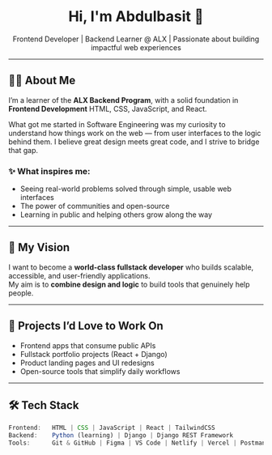 <h1 align="center">Hi, I'm Abdulbasit 👋</h1>
<p align="center">Frontend Developer | Backend Learner @ ALX | Passionate about building impactful web experiences</p>

---

## 👨‍💻 About Me

I’m a learner of the **ALX Backend Program**, with a solid foundation in **Frontend Development**  HTML, CSS, JavaScript, and React.

What got me started in Software Engineering was my curiosity to understand how things work on the web — from user interfaces to the logic behind them. I believe great design meets great code, and I strive to bridge that gap.

### ✨ What inspires me:
- Seeing real-world problems solved through simple, usable web interfaces  
- The power of communities and open-source  
- Learning in public and helping others grow along the way

---

## 🎯 My Vision

I want to become a **world-class fullstack developer** who builds scalable, accessible, and user-friendly applications.  
My aim is to **combine design and logic** to build tools that genuinely help people.

---

## 🚀 Projects I’d Love to Work On
- Frontend apps that consume public APIs
- Fullstack portfolio projects (React + Django)
- Product landing pages and UI redesigns
- Open-source tools that simplify daily workflows


---

## 🛠️ Tech Stack

```javascript
Frontend:   HTML | CSS | JavaScript | React | TailwindCSS  
Backend:    Python (learning) | Django | Django REST Framework  
Tools:      Git & GitHub | Figma | VS Code | Netlify | Vercel | Postman

